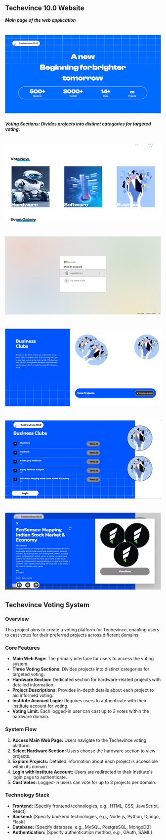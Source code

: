##  Techevince 10.0 Website

***Main page of the web application***

# ![Screenshot (2269)](https://github.com/Deviprasad0815/Techevince-assets/blob/main/Screenshot%20(2269).png)

***Voting Sections: Divides projects into distinct categories for targeted voting.***

# ![Screenshot (2273)](https://github.com/Deviprasad0815/Techevince-assets/blob/main/Screenshot%20(2273).png)
# ![Screenshot (2280)](https://github.com/Deviprasad0815/Techevince-assets/blob/main/Screenshot%20(2280).png)
# ![Screenshot (2283)](https://github.com/Deviprasad0815/Techevince-assets/blob/main/Screenshot%20(2283).png)
# ![Screenshot (2284)](https://github.com/Deviprasad0815/Techevince-assets/blob/main/Screenshot%20(2284).png)
# ![Screenshot (2285)](https://github.com/Deviprasad0815/Techevince-assets/blob/main/Screenshot%20(2285).png)

## Techevince Voting System

### Overview
This project aims to create a voting platform for Techevince, enabling users to cast votes for their preferred projects across different domains.

### Core Features

* **Main Web Page:** The primary interface for users to access the voting system.
* **Three Voting Sections:** Divides projects into distinct categories for targeted voting.
* **Hardware Section:** Dedicated section for hardware-related projects with detailed information.
* **Project Descriptions:** Provides in-depth details about each project to aid informed voting.
* **Institute Account Login:** Requires users to authenticate with their institute account for voting.
* **Voting Limit:** Each logged-in user can cast up to 3 votes within the hardware domain.

### System Flow
1. **Access Main Web Page:** Users navigate to the Techevince voting platform.
2. **Select Hardware Section:** Users choose the hardware section to view projects.
3. **Explore Projects:** Detailed information about each project is accessible within its domain.
4. **Login with Institute Account:** Users are redirected to their institute's login page to authenticate.
5. **Cast Votes:** Logged-in users can vote for up to 3 projects per domain.

### Technology Stack
* **Frontend:** [Specify frontend technologies, e.g., HTML, CSS, JavaScript, React]
* **Backend:** [Specify backend technologies, e.g., Node.js, Python, Django, Flask]
* **Database:** [Specify database, e.g., MySQL, PostgreSQL, MongoDB]
* **Authentication:** [Specify authentication method, e.g., OAuth, SAML]
